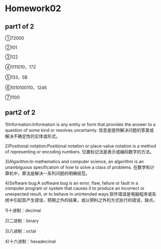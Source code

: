 # Homework02

## part1 of 2

①72000

②101

③122

④1111010，172

⑤133，5B

⑥1010100110，1246

⑦1100

## part2 of 2

1)Information:Information is any entity or form that provides the answer to a question of some kind or resolves uncertainty. 信息是提供解决问题的答案或解决不确定性的实体或形式。

2)Positional notation:Positional notation or place-value notation is a method of representing or encoding numbers. 位置标记法是表示或编码数字的方法。

3)Algorithm:In mathematics and computer science, an algorithm is an unambiguous specification of how to solve a class of problems. 在数学和计算机中，算法是解决一系列问题的明确规范。

4)Software bug:A software bug is an error, flaw, failure or fault in a computer program or system that causes it to produce an incorrect or unexpected result, or to behave in unintended ways.软件错误是电脑程序或系统中引起其产生错误，预期之外的结果，或以预料之外的方式执行的错误，缺点。

1)十进制：decimal

2)二进制：binary

3)八进制：octal

4)十六进制：hexadecimal